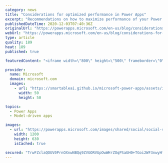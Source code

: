 ```yaml
---
category: news
title: "Considerations for optimized performance in Power Apps"
excerpt: "Recommendations on how to maximize performance of your Power Apps "
publishedDateTime: 2020-12-03T07:40:36Z
originalUrl: "https://powerapps.microsoft.com/en-us/blog/considerations-for-optimized-performance-in-power-apps/"
webUrl: "https://powerapps.microsoft.com/en-us/blog/considerations-for-optimized-performance-in-power-apps/"
type: article
quality: 189
heat: 189
published: true

featuredContent: "<iframe width=\"800\" height=\"500\" frameborder=\"0\" src=\"https://www.youtube.com/embed/jcKoqC9Vfmo\" allow=\"accelerometer; autoplay; encrypted-media; gyroscope; picture-in-picture\" allowfullscreen></iframe>"

provider:
  name: Microsoft
  domain: microsoft.com
  images:
    - url: "https://smartableai.github.io/microsoft-power-apps/assets/images/organizations/microsoft.com-50x50.jpg"
      width: 50
      height: 50

topics:
  - Power Apps
  - Model-driven apps

images:
  - url: "https://powerapps.microsoft.com/images/shared/social/social-share-post-ignite.png"
    width: 1200
    height: 630
    isCached: true

secured: "TrwFZclaQOGV0PrnOXnwNBQq9ZVGORVGpOwWHrZOqPSaGH0+TGoi2WF3nwyHfoRQSpcnHGo1dHkLXzXp+ocSZfcKCVm92Xg6llpJ9Jc6+AZUrsZsScHyQ/6VmPVbiEHQ0YEsLs957B3l+DZm/Iz7V8RBX0ba1+2g2j+CsstXugQE1c4dUVoH7SlApvYYmV6B+1GBgVoO4fnDysD//OpBPDVDtjI5kuRxhelhWowu0Hte8M/XW/lkRnGU3xn6kG+/xm3A2++KoEzQB533vg64BYHcC/IdG2dIRN4yGiLWE4qCHAJqhzuXSocQPd5fhVWPN006cPcUycofXvy2345blhRsbisypPZTCtHd6pz1s8H6/LJeWa1x2egQHzdWQs7/mDaf1CfQaonxRWtohHmZ3b7uexMHxjrJGxmMcu7/ywRzRGYRst3NjCT7LAD3T8eaCpXdVpCSxjNa2GpDIjWzDQ==;HCwD8GXzA2qMUaDbFbsTSA=="
---
```



